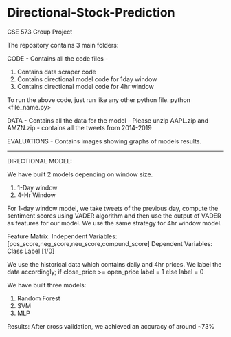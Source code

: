 # Directional-Stock-Prediction
CSE 573 Group Project

The repository contains 3 main folders:

CODE - Contains all the code files -  
  1. Contains data scraper code 
  2. Contains directional model code for 1day window
  3. Contains directional model code for 4hr window

  To run the above code, just run like any other python file. 
    python <file_name.py>

DATA - Contains all the data for the model - Please unzip AAPL.zip and AMZN.zip - contains all the tweets from 2014-2019

EVALUATIONS - Contains images showing graphs of models results.

------------------------------------------------------------------------------------------------------------------------------
DIRECTIONAL MODEL:

We have built 2 models depending on window size.
1.  1-Day window
2.  4-Hr Window

For 1-day window model, we take tweets of the previous day, compute the sentiment scores using VADER algorithm and then use the output of VADER as features for our model. We use the same strategy for 4hr window model.

Feature Matrix:
Independent Variables: [pos_score,neg_score,neu_score,compund_score]
Dependent Variables: Class Label [1/0]

We use the historical data which contains daily and 4hr prices. We label the data accordingly; 
if close_price >= open_price
  label = 1
else 
  label = 0

We have built three models:
1.  Random Forest
2.  SVM
3.  MLP

Results: 
  After cross validation, we achieved an accuracy of around ~73%
